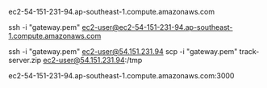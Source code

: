 ec2-54-151-231-94.ap-southeast-1.compute.amazonaws.com

ssh -i "gateway.pem" ec2-user@ec2-54-151-231-94.ap-southeast-1.compute.amazonaws.com

ssh -i "gateway.pem" ec2-user@54.151.231.94
scp -i "gateway.pem" track-server.zip ec2-user@54.151.231.94:/tmp

ec2-54-151-231-94.ap-southeast-1.compute.amazonaws.com:3000
